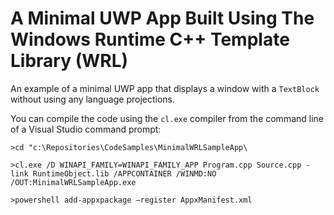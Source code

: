 # A Minimal UWP App Built Using The Windows Runtime C++ Template Library (WRL)

An example of a minimal UWP app that displays a window with a `TextBlock` without using any language projections.

You can compile the code using the `cl.exe` compiler from the command line of a Visual Studio command prompt:

`>cd "c:\Repositories\CodeSamples\MinimalWRLSampleApp\`

`>cl.exe /D WINAPI_FAMILY=WINAPI_FAMILY_APP Program.cpp Source.cpp -link RuntimeObject.lib /APPCONTAINER /WINMD:NO /OUT:MinimalWRLSampleApp.exe`

`>powershell add-appxpackage –register AppxManifest.xml`
